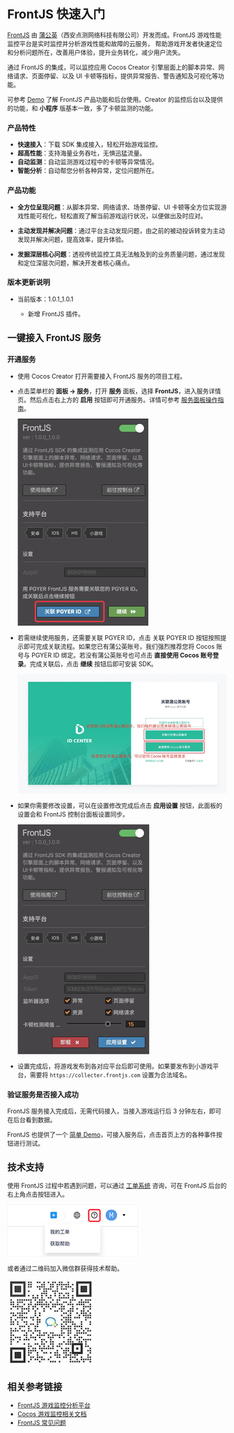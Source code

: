 # FrontJS 快速入门

[FrontJS](https://www.frontjs.com/game) 由 [蒲公英](https://www.pgyer.com/)（西安点测网络科技有限公司）开发而成。FrontJS 游戏性能监控平台是实时监控并分析游戏性能和故障的云服务， 帮助游戏开发者快速定位和分析问题所在，改善用户体验，提升业务转化，减少用户流失。

通过 FrontJS 的集成，可以监控应用 Cocos Creator 引擎层面上的脚本异常、网络请求、页面停留、以及 UI 卡顿等指标，提供异常报告、警告通知及可视化等功能。

可参考 [Demo](https://www.frontjs.com/demo/) 了解 FrontJS 产品功能和后台使用。Creator 的监控后台以及提供的功能，和 **小程序** 版基本一致，多了卡顿监测的功能。

### 产品特性

- **快速接入**：下载 SDK 集成接入，轻松开始游戏监控。
- **超高性能**：支持海量业务吞吐，无惧迅猛流量。
- **自动监测**：自动监测游戏过程中的卡顿等异常情况。
- **智能分析**：自动帮您分析各种异常，定位问题所在。

### 产品功能

- **全方位呈现问题**：从脚本异常、网络请求、场景停留、UI 卡顿等全方位实现游戏性能可视化，轻松直观了解当前游戏运行状况，以便做出及时应对。

- **主动发现并解决问题**：通过平台主动发现问题，由之前的被动投诉转变为主动发现并解决问题，提高效率，提升体验。

- **发掘深层核心问题**：透视传统监控工具无法触及到的业务质量问题，通过发现和定位深层次问题，解决开发者核心痛点。

### 版本更新说明

- 当前版本：1.0.1_1.0.1

    - 新增 FrontJS 插件。

## 一键接入 FrontJS 服务

### 开通服务

- 使用 Cocos Creator 打开需要接入 FrontJS 服务的项目工程。

- 点击菜单栏的 **面板 -> 服务**，打开 **服务** 面板，选择 **FrontJS**，进入服务详情页。然后点击右上方的 **启用** 按钮即可开通服务。详情可参考 [服务面板操作指南](./user-guide.md)。

    ![](frontjs/frontjs-panel.jpg)

- 若需继续使用服务，还需要关联 PGYER ID，点击 关联 PGYER ID 按钮按照提示即可完成关联流程。如果您已有蒲公英账号，我们强烈推荐您将 Cocos 账号与 PGYER ID 绑定。若没有蒲公英账号也可点击 **直接使用 Cocos 账号登录**。完成关联后，点击 **继续** 按钮后即可安装 SDK。

    ![](frontjs/frontjs-idlink.jpg)

- 如果你需要修改设置，可以在设置修改完成后点击 **应用设置** 按钮，此面板的设置会和 FrontJS 控制台面板设置同步。

    ![](frontjs/frontjs-setting.jpg)

- 设置完成后，将游戏发布到各对应平台后即可使用。如果要发布到小游戏平台，需要将 `https://collecter.frontjs.com` 设置为合法域名。

### 验证服务是否接入成功

FrontJS 服务接入完成后，无需代码接入，当接入游戏运行后 3 分钟左右，即可在后台看到数据。

FrontJS 也提供了一个 [简单 Demo](https://static.frontjs.com/dist/sdk/cocos-20200226.zip)，可接入服务后，点击首页上方的各种事件按钮进行测试。

## 技术支持

使用 FrontJS 过程中若遇到问题，可以通过 [工单系统](https://kf.pgyer.com/app) 咨询，可在 FrontJS 后台的右上角点击按钮进入。

![](frontjs/frontjs-workorder.jpg)

或者通过二维码加入微信群获得技术帮助。

![](frontjs/frontjs-barcode.jpg)

## 相关参考链接

- [FrontJS 游戏监控分析平台](https://www.frontjs.com/game)
- [Cocos 游戏监控相关文档](https://seed.pgyer.com/site/TEPXmSChdD)
- [FrontJS 常见问题](https://seed.pgyer.com/site/JrBPVc6KjW)